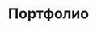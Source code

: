 ---
slug: portfolio
title: Портфолио
description: Статически собираемый сайт с блогом и генерируемым резюме
subpage: false
deprecated: false
tags: ["JavaScript", "Astro"]
---